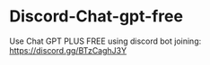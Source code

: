 # Discord-Chat-gpt-free
Use Chat GPT PLUS FREE using discord bot joining: https://discord.gg/BTzCaghJ3Y







                     